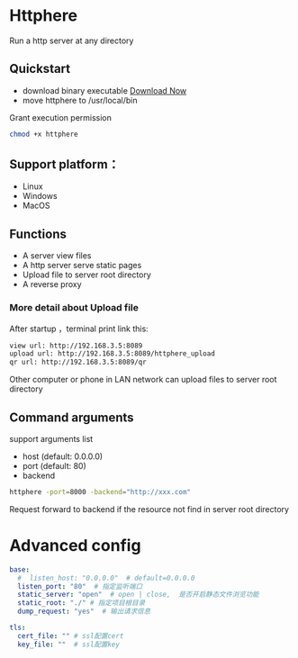 # Httphere

Run a http server at any directory

## Quickstart
 - download binary executable [Download Now](https://github.com/youwen21/httphere)
 - move httphere to /usr/local/bin

Grant execution permission
```bash
chmod +x httphere
```

## Support platform：
 - Linux
 - Windows
 - MacOS

## Functions
 - A server view files
 - A http server serve static pages
 - Upload file to server root directory
 - A reverse proxy

### More detail about Upload file
 After startup ，terminal print link this:
```bash
view url: http://192.168.3.5:8089
upload url: http://192.168.3.5:8089/httphere_upload
qr url: http://192.168.3.5:8089/qr

```
Other computer or phone in LAN network can upload files to server root directory


## Command arguments
support arguments list
- host  (default: 0.0.0.0)
- port   (default: 80)
- backend   

```bash
httphere -port=8000 -backend="http://xxx.com"
```
Request forward to backend if the resource not find in server root directory


# Advanced config

```yaml
base:
  #  listen_host: "0.0.0.0"  # default=0.0.0.0
  listen_port: "80"  # 指定监听端口
  static_server: "open"  # open | close,  是否开启静态文件浏览功能
  static_root: "./" # 指定项目根目录
  dump_request: "yes"  # 输出请求信息

tls:
  cert_file: "" # ssl配置cert
  key_file: ""  # ssl配置key
```
